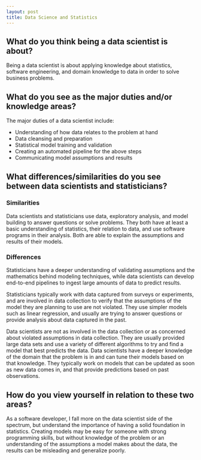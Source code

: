 ```yaml
---
layout: post
title: Data Science and Statistics
---
```


## What do you think being a data scientist is about?

Being a data scientist is about applying knowledge about statistics, software engineering, and domain knowledge to data in order to solve business problems.

## What do you see as the major duties and/or knowledge areas?

The major duties of a data scientist include:

- Understanding of how data relates to the problem at hand
- Data cleansing and preparation
- Statistical model training and validation
- Creating an automated pipeline for the above steps
- Communicating model assumptions and results

## What differences/similarities do you see between data scientists and statisticians?

### Similarities

Data scientists and statisticians use data, exploratory analysis, and model building to answer questions or solve problems. They both have at least a basic understanding of statistics, their relation to data, and use software programs in their analysis. Both are able to explain the assumptions and results of their models.

### Differences

Statisticians have a deeper understanding of validating assumptions and the mathematics behind modeling techniques, while data scientists can develop end-to-end pipelines to ingest large amounts of data to predict results.

Statisticians typically work with data captured from surveys or experiments, and are involved in data collection to verify that the assumptions of the model they are planning to use are not violated. They use simpler models such as linear regression, and usually are trying to answer questions or provide analysis about data captured in the past.

Data scientists are not as involved in the data collection or as concerned about violated assumptions in data collection. They are usually provided large data sets and use a variety of different algorithms to try and find a model that best predicts the data. Data scientists have a deeper knowledge of the domain that the problem is in and can tune their models based on that knowledge. They typically work on models that can be updated as soon as new data comes in, and that provide predictions based on past observations.

## How do you view yourself in relation to these two areas?

As a software developer, I fall more on the data scientist side of the spectrum, but understand the importance of having a solid foundation in statistics. Creating models may be easy for someone with strong programming skills, but without knowledge of the problem or an understanding of the assumptions a model makes about the data, the results can be misleading and generalize poorly.
